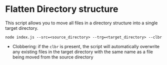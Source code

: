# Flatten Directory structure

This script allows you to move all files in a directory structure into a single target directory.

```node index.js --src=<source_directory> --trg=<target_directory> --clbr```

* Clobbering: if the `clbr` is present, the script will automatically overwrite any existing files in the target directory with the same name as a file being moved from the source directory
